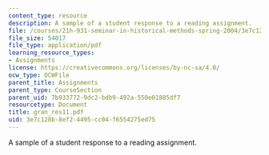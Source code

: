 ```yaml
---
content_type: resource
description: A sample of a student response to a reading assignment.
file: /courses/21h-931-seminar-in-historical-methods-spring-2004/3e7c128b8ef24495cc04f6554275ed75_gran_res11.pdf
file_size: 54017
file_type: application/pdf
learning_resource_types:
- Assignments
license: https://creativecommons.org/licenses/by-nc-sa/4.0/
ocw_type: OCWFile
parent_title: Assignments
parent_type: CourseSection
parent_uid: 7b933772-9dc2-bdb9-492a-550e01885df7
resourcetype: Document
title: gran_res11.pdf
uid: 3e7c128b-8ef2-4495-cc04-f6554275ed75
---
```

A sample of a student response to a reading assignment.